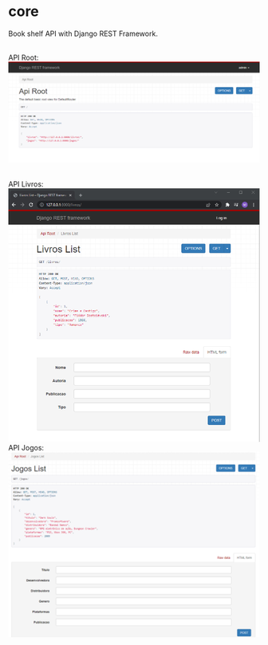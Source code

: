 # core

Book shelf API with Django REST Framework.
<p>
</p>
<br>
API Root:
<br>
<img src=https://github.com/maiconwa/core/blob/main/core/images/Root1.png>
<p>
</p>
<br>
API Livros:
<br>
<img src=https://github.com/maiconwa/core/blob/main/core/images/Livros.png>
<br>
API Jogos:
<br>
<img src=https://github.com/maiconwa/core/blob/main/core/images/Jogos.png>
<br>